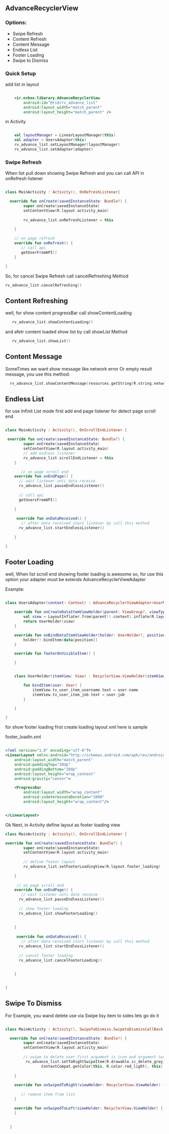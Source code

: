  ## AdvanceRecyclerView
 
 ### Options:
  + Swipe Refresh
  + Content Refresh
  + Content Message
  + Endless List
  + Footer Loading
  + Swipe to Dismiss


### Quick Setup

add list in layout

```xml

    <ir.ncbox.libarary.AdvanceRecyclerView
        android:id="@+id/rv_advance_list"
        android:layout_width="match_parent"
        android:layout_height="match_parent" />

```

in Activity

```kotlin

    val layoutManager = LinearLayoutManager(this)
    val adapter = UsersAdapter(this)
    rv_advance_list.setLayoutManager(layoutManager)
    rv_advance_list.setAdapter(adapter)

```

### Swipe Refresh

When list pull down showing Swipe Refresh and you can call API in onRefresh listener

```kotlin

class MainActivity : Activity(), OnRefreshListener{

  override fun onCreate(savedInstanceState: Bundle?) {
        super.onCreate(savedInstanceState)
        setContentView(R.layout.activity_main)
        
        rv_advance_list.onRefreshListener = this

    }
    
    // on page refresh
    override fun onRefresh() {
       // call api
       getUserFromAPI()
    }

}

```

So, for cancel Swipe Refresh call cancelRefreshing Method
```kotlin
rv_advance_list.cancelRefreshing()

```

## Content Refreshing

well, for show content progressBar call showContentLoading
```kotlin
   rv_advance_list.showContentLoading()
```
and afetr content loaded show list by call showList Method
```kotlin
   rv_advance_list.showList()
```

## Content Message

SomeTimes we want show message like network error Or empty result message, you use this method:
```kotlin
  rv_advance_list.showContentMessage(resources.getString(R.string.network_error), R.drawable.ic_wifi_grey_600_48dp)
```
## Endless List

for use Infinit List mode first add end page listener for detect page scroll end
```kotlin

class MainActivity : Activity(), OnScrollEndListener {

 override fun onCreate(savedInstanceState: Bundle?) {
        super.onCreate(savedInstanceState)
        setContentView(R.layout.activity_main)
        // add endless listener
        rv_advance_list.scrollEndListener = this
    }

       // on page scroll end
    override fun onEndPage() {
      // wait listener unti data receive
      rv_advance_list.pauseEndlessListener()
      
      // call api
      getUsersFromAPI()
    
    }
    
     override fun onDataReceived() {
       // after data received start listener by call this method
      rv_advance_list.startEndlessListener()
      
    }

}

```

## Footer Loading

well, When list scroll end showing footer loading is awesome
so, for use this option your adapter must be extends AdvanceRecyclerViewAdapter

Example:

```kotlin

class UsersAdapter(context: Context) : AdvanceRecyclerViewAdapter<UserModel, UsersAdapter.UserHolder>(context) {

    override fun onCreateDataItemViewHolder(parent: ViewGroup?, viewType: Int): UserHolder {
        val view = LayoutInflater.from(parent!!.context).inflate(R.layout.user_item_view, parent, false)
        return UserHolder(view)
    }

    override fun onBindDataItemViewHolder(holder: UserHolder?, position: Int) {
        holder!!.bindItem(data[position])
    }

    override fun footerOnVisibleItem() {

    }


    class UserHolder(itemView: View) : RecyclerView.ViewHolder(itemView) {

        fun bindItem(user: User) {
            itemView.tv_user_item_username.text = user.name
            itemView.tv_user_item_job.text = user.job
        }

    }

}

````

for show footer loading first create loading layout xml here is sample

footer_loadin.xml
```xml

<?xml version="1.0" encoding="utf-8"?>
<LinearLayout xmlns:android="http://schemas.android.com/apk/res/android"
    android:layout_width="match_parent"
    android:paddingTop="20dp"
    android:paddingBottom="20dp"
    android:layout_height="wrap_content"
    android:gravity="center">

    <ProgressBar
        android:layout_width="wrap_content"
        android:indeterminateDuration="1000"
        android:layout_height="wrap_content"/>


</LinearLayout>

```

Ok Next, in Activity define layout as footer loading view
```kotlin
class MainActivity : Activity(), OnScrollEndListener {

override fun onCreate(savedInstanceState: Bundle?) {
        super.onCreate(savedInstanceState)
        setContentView(R.layout.activity_main)
        
        // define footer layout
        rv_advance_list.setFooterLoadingView(R.layout.footer_loading)
        
    }
    
     // on page scroll end
    override fun onEndPage() {
       // wait listener unti data receive
      rv_advance_list.pauseEndlessListener()
      
      // show footer loading
      rv_advance_list.showFooterLoading()
      
      
    }
    
     override fun onDataReceived() {
       // after data received start listener by call this method
      rv_advance_list.startEndlessListener()
      
      // cancel footer loading
      rv_advance_list.cancelFooterLoading()
      
      
    }


}

```

## Swipe To Dismiss

For Example, you wand delete use via Swipe lisy item to sides lets go do it

```kotlin

class MainActivity : Activity(), SwipeToDismiss.SwipetoDismissCallBack {

  override fun onCreate(savedInstanceState: Bundle?) {
        super.onCreate(savedInstanceState)
        setContentView(R.layout.activity_main)
        
        // swipe to delete user first argument is icon and argument two is color dismiss
         rv_advance_list.setToRightSwipeItem(R.drawable.ic_delete_grey_600_36dp,
                ContextCompat.getColor(this, R.color.red_light), this)
        
    }
    
    override fun onSwipedToRight(viewHolder: RecyclerView.ViewHolder) {
       
       // remove item from list
    }

    override fun onSwipedToLeft(viewHolder: RecyclerView.ViewHolder) {
    }
    
    
  }

```


















